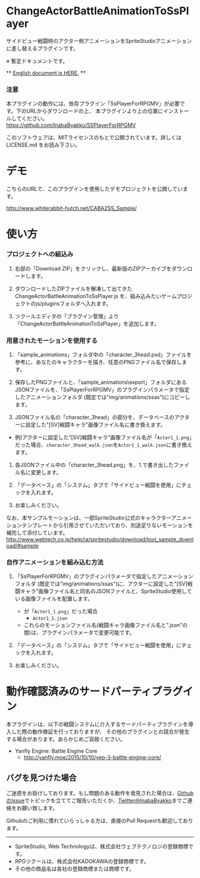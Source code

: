 # ChangeActorBattleAnimationToSsPlayer
サイドビュー戦闘時のアクター側アニメーションをSpriteStudioアニメーションに差し替えるプラグインです。  

※ 暫定ドキュメントです。  

\*\* [English document is HERE.](README_EN.md) \*\*

### 注意
本プラグインの動作には、依存プラグイン「SsPlayerForRPGMV」が必要です。下のURLからダウンロードの上、
本プラグインより上の位置にインストールしてください。  
https://github.com/InabaByakko/SSPlayerForRPGMV

このソフトウェアは、MITライセンスのもとで公開されています。詳しくは LICENSE.md をお読み下さい。  

# デモ
こちらのURLで、このプラグインを使用したデモプロジェクトを公開しています。  

http://www.whiterabbit-hutch.net/CABA2SS_Sample/

# 使い方

### プロジェクトへの組込み

1. 右部の「Download ZIP」をクリックし、最新版のZIPアーカイブをダウンロードします。   
  
1. ダウンロードしたZIPファイルを解凍して出てきた ChangeActorBattleAnimationToSsPlayer.js を、組み込みたいゲームプロジェクトのjs/pluginsフォルダへ入れます。  
   
1. ツクールエディタの「プラグイン管理」より「ChangeActorBattleAnimationToSsPlayer」を追加します。  

### 用意されたモーションを使用する

1. 「sample\_animations」フォルダ中の「character\_3head.psd」ファイルを参考に、あなたのキャラクターを描き、任意のPNGファイル名で保存します。  

1. 保存したPNGファイルと、「sample\_animations\\export」フォルダにあるJSONファイルを、「SsPlayerForRPGMV」のプラグインパラメータで指定したアニメーションフォルダ
(既定では"img/animations/ssas")にコピーします。  

1. JSONファイル名の「character\_3head」の部分を、データベースのアクターに設定した"[SV]戦闘キャラ"画像ファイル名に書き換えます。 
  - 例)アクターに設定した"[SV]戦闘キャラ"画像ファイル名が「`Actor1_1.png`」だった場合、`character_3head_walk.json`を`Actor1_1_walk.json`に書き換えます。 
  
1. 各JSONファイル中の「character\_3head.png」を、1.で書き出したファイル名に変更します。  

1. 「データベース」の「システム」タブで「サイドビュー戦闘を使用」にチェックを入れます。  

1. お楽しみください。  

なお、本サンプルモーションは、一部SpriteStudio公式のキャラクターアニメーションテンプレートから引用させていただいており、別途足りないモーションを補完して添付しています。  
http://www.webtech.co.jp/help/ja/spritestudio/download/tool_sample_download/#sample

### 自作アニメーションを組み込む方法

1. 「SsPlayerForRPGMV」のプラグインパラメータで指定したアニメーションフォルダ
(既定では"img/animations/ssas")に、アクターに設定した"[SV]戦闘キャラ"画像ファイル名と同名のJSONファイルと、SpriteStudio使用している画像ファイルを配置します。  

    - が「`Actor1_1.png`」だった場合  
        * `Actor1_1.json`
    - これらのモーションファイル名(戦闘キャラ画像ファイル名と".json"の間)は、プラグインパラメータで変更可能です。  
    
2. 「データベース」の「システム」タブで「サイドビュー戦闘を使用」にチェックを入れます。   

3. お楽しみください。  


# 動作確認済みのサードパーティプラグイン
本プラグインは、以下の戦闘システムに介入するサードパーティプラグインを導入した際の動作検証を行っておりますが、
その他のプラグインとの競合が発生する場合があります。あらかじめご容赦ください。

* Yanfly Engine: Battle Engine Core
    - http://yanfly.moe/2015/10/10/yep-3-battle-engine-core/
    
## バグを見つけた場合
 
ご迷惑をお掛けしております。もし問題のある動作を発見された場合は、[GithubのIssue](https://github.com/InabaByakko/ChangeActorBattleAnimationToSsPlayer/issues)でトピックを立ててご報告いただくか、[Twitter@InabaByakko](https://twitter.com/InabaByakko)までご連絡をお願い致します。

Githubのご利用に慣れていらっしゃる方は、直接のPull Requestも歓迎しております。

---

- SpriteStudio, Web Technologyは、株式会社ウェブテクノロジの登録商標です。
- RPGツクールは、株式会社KADOKAWAの登録商標です。
- その他の商品名は各社の登録商標または商標です。

